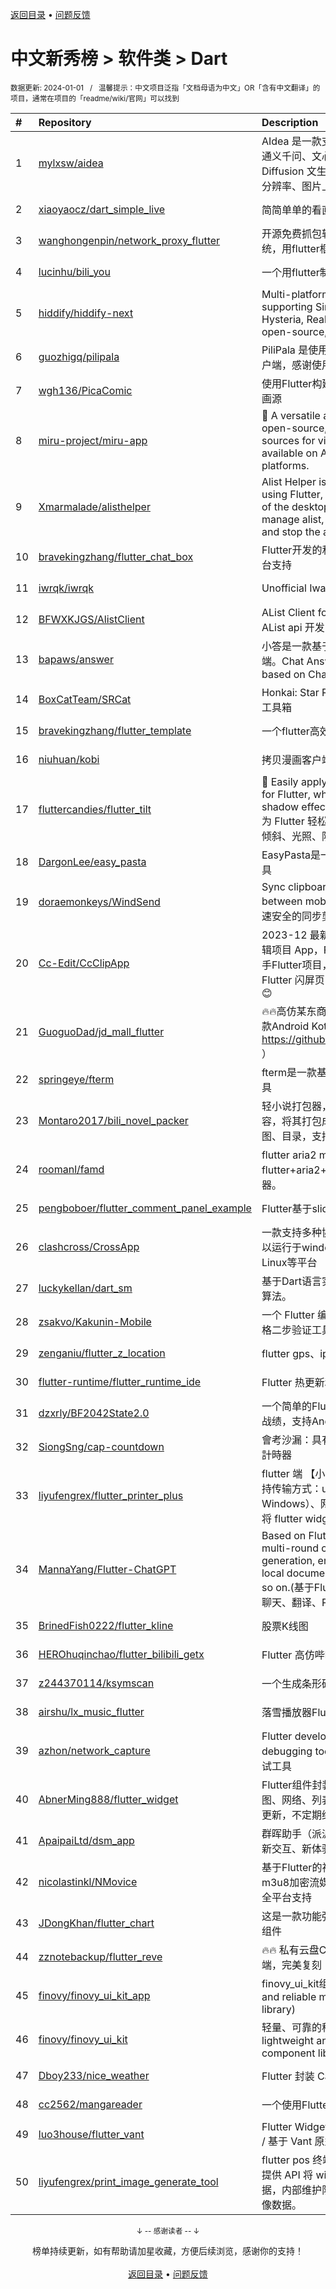 <a href="https://github.com/GrowingGit/GitHub-Chinese-Top-Charts#github中文排行榜">返回目录</a> • <a href="/content/docs/feedback.md">问题反馈</a>

# 中文新秀榜 > 软件类 > Dart
<sub>数据更新: 2024-01-01&nbsp;&nbsp;&nbsp;/&nbsp;&nbsp;&nbsp;温馨提示：中文项目泛指「文档母语为中文」OR「含有中文翻译」的项目，通常在项目的「readme/wiki/官网」可以找到</sub>

|#|Repository|Description|Stars|Updated|Created|
|:-|:-|:-|:-|:-|:-|
|1|[mylxsw/aidea](https://github.com/mylxsw/aidea)|AIdea 是一款支持 GPT  以及国产大语言模型通义千问、文心一言等，支持 Stable Diffusion 文生图、图生图、 SDXL1.0、超分辨率、图片上色的全能型 APP。|5598|2023-12-29|2023-08-30|
|2|[xiaoyaocz/dart_simple_live](https://github.com/xiaoyaocz/dart_simple_live)|简简单单的看直播|3030|2023-12-28|2023-02-27|
|3|[wanghongenpin/network_proxy_flutter](https://github.com/wanghongenpin/network_proxy_flutter)|开源免费抓包软件ProxyPin，支持全平台系统，用flutter框架开发|2948|2023-12-31|2023-06-05|
|4|[lucinhu/bili_you](https://github.com/lucinhu/bili_you)|一个用flutter制作的第三方B站客户端.|2591|2023-08-26|2023-02-04|
|5|[hiddify/hiddify-next](https://github.com/hiddify/hiddify-next)|Multi-platform auto-proxy client, supporting Sing-box, X-ray, TUIC, Hysteria, Reality, Trojan, SSH etc. It’s an open-source, secure and ad-free.|2541|2023-12-31|2023-05-21|
|6|[guozhigq/pilipala](https://github.com/guozhigq/pilipala)|PiliPala 是使用Flutter开发的BiliBili第三方客户端，感谢使用。|2021|2023-12-31|2023-04-18|
|7|[wgh136/PicaComic](https://github.com/wgh136/PicaComic)|使用Flutter构建的漫画APP, 支持查看许多漫画源|1881|2023-12-30|2023-02-06|
|8|[miru-project/miru-app](https://github.com/miru-project/miru-app)|🎉 A versatile application that is free, open-source, and supports extension sources for videos, comics, and novels, available on Android, Windows, and Web platforms.|1352|2023-12-31|2023-04-27|
|9|[Xmarmalade/alisthelper](https://github.com/Xmarmalade/alisthelper)|Alist Helper is an application developed using Flutter, designed to simplify the use of the desktop version of alist. It can manage alist, allowing you to easily start and stop the alist program.|1009|2023-10-13|2023-05-02|
|10|[bravekingzhang/flutter_chat_box](https://github.com/bravekingzhang/flutter_chat_box)|Flutter开发的和ChatGPT聊天的App，全平台支持|488|2023-12-12|2023-03-24|
|11|[iwrqk/iwrqk](https://github.com/iwrqk/iwrqk)|Unofficial Iwara Flutter Client|393|2023-09-30|2023-05-08|
|12|[BFWXKJGS/AlistClient](https://github.com/BFWXKJGS/AlistClient)|AList Client for iOS and Android. / 基于 AList api 开发的 Android 和 iOS 客户端|282|2023-10-22|2023-05-22|
|13|[bapaws/answer](https://github.com/bapaws/answer)|小答是一款基于 ChatGPT API 的开源客户端。Chat Answer is an open source app based on ChatGPT.|272|2023-07-10|2023-03-12|
|14|[BoxCatTeam/SRCat](https://github.com/BoxCatTeam/SRCat)|Honkai: Star Rail Toolbox   崩坏：星穹铁道工具箱|171|2023-12-28|2023-04-27|
|15|[bravekingzhang/flutter_template](https://github.com/bravekingzhang/flutter_template)|一个flutter高效开发的模板|123|2023-07-27|2023-03-17|
|16|[niuhuan/kobi](https://github.com/niuhuan/kobi)|拷贝漫画客户端|87|2023-12-13|2023-11-07|
|17|[fluttercandies/flutter_tilt](https://github.com/fluttercandies/flutter_tilt)|👀 Easily apply tilt parallax hover effects for Flutter, which supports tilt, light, shadow effects, and gyroscope sensors   为 Flutter 轻松创建倾斜视差悬停效果，支持倾斜、光照、阴影效果和陀螺仪传感器|84|2023-12-16|2023-07-06|
|18|[DargonLee/easy_pasta](https://github.com/DargonLee/easy_pasta)|EasyPasta是一个 PC 平台的剪贴板记录工具|80|2023-07-04|2023-05-19|
|19|[doraemonkeys/WindSend](https://github.com/doraemonkeys/WindSend)|Sync clipboard, files and pictures between mobile phone and computer. 快速安全的同步剪切板，支持传输图片与文件|65|2023-11-26|2023-06-21|
|20|[Cc-Edit/CcClipApp](https://github.com/Cc-Edit/CcClipApp)|2023-12 最新  -  使用 Flutter 实现音视频编辑项目 App，Flutter学习上手项目，前端上手Flutter项目，好看的 Flutter 模板，好看的 Flutter 闪屏页，如有帮助还请Star 支持一下 😊|59|2023-12-15|2023-11-30|
|21|[GuoguoDad/jd_mall_flutter](https://github.com/GuoguoDad/jd_mall_flutter)|🔥🔥高仿某东商城flutter版本，持续更新...  同款Android Kotlin版本（ https://github.com/GuoguoDad/jd_mall.git ）|46|2023-12-27|2023-05-09|
|22|[springeye/fterm](https://github.com/springeye/fterm)|fterm是一款基于Flutter开发的跨平台终端工具|43|2023-07-27|2023-06-02|
|23|[Montaro2017/bili_novel_packer](https://github.com/Montaro2017/bili_novel_packer)|轻小说打包器，通过获取哔哩轻小说网站内容，将其打包成EPUB格式，支持封面、插图、目录，支持分卷合并。|38|2023-12-26|2023-02-20|
|24|[roomanl/famd](https://github.com/roomanl/famd)|flutter aria2 m3u8 downloader，使用flutter+aria2+m3u8开发的一个M3U8下载器。|36|2023-12-28|2023-09-14|
|25|[pengboboer/flutter_comment_panel_example](https://github.com/pengboboer/flutter_comment_panel_example)|Flutter基于sliding_up_panel的评论弹窗|33|2023-07-06|2023-07-04|
|26|[clashcross/CrossApp](https://github.com/clashcross/CrossApp)|一款支持多种协议管理的跨平台客户端，可以运行于windows、Android、macOS、Linux等平台|32|2023-12-07|2023-11-06|
|27|[luckykellan/dart_sm](https://github.com/luckykellan/dart_sm)|基于Dart语言实现的国密SM2、SM3、SM4算法。|27|2023-08-06|2023-04-08|
|28|[zsakvo/Kakunin-Mobile](https://github.com/zsakvo/Kakunin-Mobile)|一个 Flutter 编写，支持云端备份的 MD3 风格二步验证工具|27|2023-12-07|2023-02-26|
|29|[zenganiu/flutter_z_location](https://github.com/zenganiu/flutter_z_location)|flutter gps、ip定位库|23|2023-08-29|2023-04-28|
|30|[flutter-runtime/flutter_runtime_ide](https://github.com/flutter-runtime/flutter_runtime_ide)|Flutter 热更新和低代码的 IDE|21|2023-09-07|2023-05-17|
|31|[dzxrly/BF2042State2.0](https://github.com/dzxrly/BF2042State2.0)|一个简单的Flutter应用，用于查询战地2042战绩，支持Android与Web PWA|20|2023-12-28|2023-10-17|
|32|[SiongSng/cap-countdown](https://github.com/SiongSng/cap-countdown)|會考沙漏：具有試題等豐富功能的會考倒數計時器|16|2023-12-24|2023-03-11|
|33|[liyufengrex/flutter_printer_plus](https://github.com/liyufengrex/flutter_printer_plus)|flutter 端 【小票、标签】打印能力实现，支持传输方式：usb连接（Android、Windows）、网络连接（各平台兼容），直接将 flutter widget 转图像数据进行打印。  |15|2023-11-27|2023-03-14|
|34|[MannaYang/Flutter-ChatGPT](https://github.com/MannaYang/Flutter-ChatGPT)|Based on Flutter Web to realize ChatGPT multi-round chat, translation, Prompt text generation, enterprise knowledge base, local document Q&A, functions_call and so on.(基于Flutter Web实现ChatGPT多轮聊天、翻译、Pr ...|14|2023-11-03|2023-09-14|
|35|[BrinedFish0222/flutter_kline](https://github.com/BrinedFish0222/flutter_kline)|股票K线图|13|2023-12-31|2023-06-18|
|36|[HEROhuqinchao/flutter_bilibili_getx](https://github.com/HEROhuqinchao/flutter_bilibili_getx)|Flutter 高仿哔哩哔哩项目，使用getx 框架|13|2023-08-21|2023-02-22|
|37|[z244370114/ksymscan](https://github.com/z244370114/ksymscan)|一个生成条形码和二维码的软件|12|2023-11-15|2023-08-21|
|38|[airshu/lx_music_flutter](https://github.com/airshu/lx_music_flutter)|落雪播放器Flutter版|12|2023-12-21|2023-08-21|
|39|[azhon/network_capture](https://github.com/azhon/network_capture)|Flutter developer、test network debugging tools. Flutter 开发、测试 网络调试工具|11|2023-12-18|2023-10-25|
|40|[AbnerMing888/flutter_widget](https://github.com/AbnerMing888/flutter_widget)|Flutter组件封装，包含了文本、图片、轮播图、网络、列表、tab选项卡等等功能，长期更新，不定期维护！|11|2023-08-29|2023-06-09|
|41|[ApaipaiLtd/dsm_app](https://github.com/ApaipaiLtd/dsm_app)|群晖助手（派派助手）全新版本，新设计、新交互、新体验、新功能。|10|2023-08-28|2023-07-01|
|42|[nicolastinkl/NMovice](https://github.com/nicolastinkl/NMovice)|基于Flutter的视频在线观看播放器，支持m3u8加密流媒体，支持iOS/Android/web 全平台支持|10|2023-12-15|2023-06-01|
|43|[JDongKhan/flutter_chart](https://github.com/JDongKhan/flutter_chart)|这是一款功能强大、使用简单的flutter chart组件|10|2023-12-22|2023-03-25|
|44|[zznotebackup/flutter_reve](https://github.com/zznotebackup/flutter_reve)|🔥🔥 私有云盘CloudReve的flutter手机客户端，完美复刻！！|9|2023-12-20|2023-09-25|
|45|[finovy/finovy_ui_kit_app](https://github.com/finovy/finovy_ui_kit_app)|finovy_ui_kit组件库示例工程(A lightweight and reliable mobile Flutter component library)|9|2023-11-30|2023-09-20|
|46|[finovy/finovy_ui_kit](https://github.com/finovy/finovy_ui_kit)|轻量、可靠的移动端Flutter组件库(A lightweight and reliable mobile Flutter component library))|9|2023-12-13|2023-09-20|
|47|[Dboy233/nice_weather](https://github.com/Dboy233/nice_weather)|Flutter 封装 Canvas 绘制天气效果|7|2023-11-26|2023-11-22|
|48|[cc2562/mangareader](https://github.com/cc2562/mangareader)|一个使用Flutter编写的漫画阅读应用|7|2023-10-19|2023-07-08|
|49|[luo3house/flutter_vant](https://github.com/luo3house/flutter_vant)|Flutter Widgets kit based on Vant Design / 基于 Vant 原型开发的 Flutter 端组件库|7|2023-08-23|2023-06-08|
|50|[liyufengrex/print_image_generate_tool](https://github.com/liyufengrex/print_image_generate_tool)|flutter pos 终端应用中打印场景的工具包。提供 API 将 widget 视图转换成 Uint8List 数据，内部维护队列，按加入顺序生成返回图像数据。|6|2023-10-07|2023-03-13|

<div align="center">
    <p><sub>↓ -- 感谢读者 -- ↓</sub></p>
    榜单持续更新，如有帮助请加星收藏，方便后续浏览，感谢你的支持！
</div>

<br/>

<div align="center"><a href="https://github.com/GrowingGit/GitHub-Chinese-Top-Charts#github中文排行榜">返回目录</a> • <a href="/content/docs/feedback.md">问题反馈</a></div>
